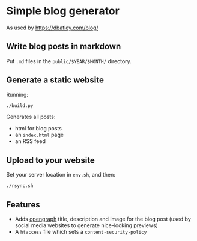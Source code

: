 # Simple blog generator

As used by https://dbatley.com/blog/

## Write blog posts in markdown

Put `.md` files in the `public/$YEAR/$MONTH/` directory.

## Generate a static website

Running:

```sh
./build.py
```

Generates all posts:

- html for blog posts
- an `index.html` page
- an RSS feed

## Upload to your website

Set your server location in `env.sh`, and then:

```sh
./rsync.sh
```

## Features

- Adds [opengraph](https://ogp.me/#types) title, description and image for the blog post (used by social media websites to generate nice-looking previews)
- A `htaccess` file which sets a `content-security-policy`
